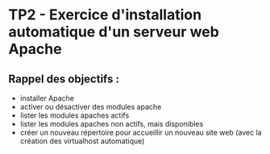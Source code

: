 # TP2 - Exercice d'installation automatique d'un serveur web Apache

## Rappel des objectifs :

- installer Apache
- activer ou désactiver des modules apache
- lister les modules apaches actifs
- lister les modules apaches non actifs, mais disponibles
- créer un nouveau répertoire pour accueillir un nouveau site web (avec la création des virtualhost automatique)
